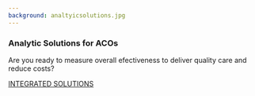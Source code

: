 ```yaml
---
background: analtyicsolutions.jpg
---
```


### Analytic Solutions for ACOs

Are you ready to measure overall efectiveness to deliver quality care and reduce costs?

<div class="action"><a href='http://50.62.110.126/populationhealthanalytics' class="btn btn-lg btn-primary">INTEGRATED SOLUTIONS</a></div>
